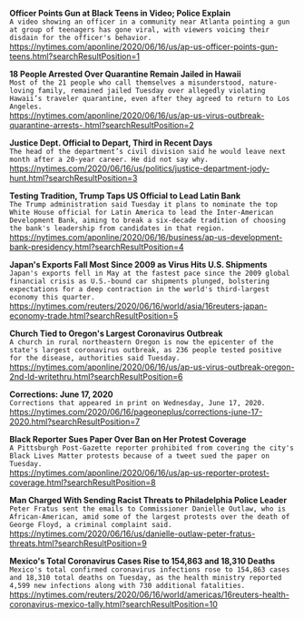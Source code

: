**Officer Points Gun at Black Teens in Video; Police Explain**\
`A video showing an officer in a community near Atlanta pointing a gun at group of teenagers has gone viral, with viewers voicing their disdain for the officer's behavior.`\
https://nytimes.com/aponline/2020/06/16/us/ap-us-officer-points-gun-teens.html?searchResultPosition=1

**18 People Arrested Over Quarantine Remain Jailed in Hawaii**\
`Most of the 21 people who call themselves a misunderstood, nature-loving family, remained jailed Tuesday over allegedly violating Hawaii’s traveler quarantine, even after they agreed to return to Los Angeles. `\
https://nytimes.com/aponline/2020/06/16/us/ap-us-virus-outbreak-quarantine-arrests-.html?searchResultPosition=2

**Justice Dept. Official to Depart, Third in Recent Days**\
`The head of the department’s civil division said he would leave next month after a 20-year career. He did not say why.`\
https://nytimes.com/2020/06/16/us/politics/justice-department-jody-hunt.html?searchResultPosition=3

**Testing Tradition, Trump Taps US Official to Lead Latin Bank**\
`The Trump administration said Tuesday it plans to nominate the top White House official for Latin America to lead the Inter-American Development Bank, aiming to break a six-decade tradition of choosing the bank's leadership from candidates in that region.`\
https://nytimes.com/aponline/2020/06/16/business/ap-us-development-bank-presidency.html?searchResultPosition=4

**Japan's Exports Fall Most Since 2009 as Virus Hits U.S. Shipments**\
`Japan's exports fell in May at the fastest pace since the 2009 global financial crisis as U.S.-bound car shipments plunged, bolstering expectations for a deep contraction in the world's third-largest economy this quarter.`\
https://nytimes.com/reuters/2020/06/16/world/asia/16reuters-japan-economy-trade.html?searchResultPosition=5

**Church Tied to Oregon's Largest Coronavirus Outbreak**\
`A church in rural northeastern Oregon is now the epicenter of the state's largest coronavirus outbreak, as 236 people tested positive for the disease, authorities said Tuesday.`\
https://nytimes.com/aponline/2020/06/16/us/ap-us-virus-outbreak-oregon-2nd-ld-writethru.html?searchResultPosition=6

**Corrections: June 17, 2020**\
`Corrections that appeared in print on Wednesday, June 17, 2020.`\
https://nytimes.com/2020/06/16/pageoneplus/corrections-june-17-2020.html?searchResultPosition=7

**Black Reporter Sues Paper Over Ban on Her Protest Coverage**\
`A Pittsburgh Post-Gazette reporter prohibited from covering the city's Black Lives Matter protests because of a tweet sued the paper on Tuesday. `\
https://nytimes.com/aponline/2020/06/16/us/ap-us-reporter-protest-coverage.html?searchResultPosition=8

**Man Charged With Sending Racist Threats to Philadelphia Police Leader**\
`Peter Fratus sent the emails to Commissioner Danielle Outlaw, who is African-American, amid some of the largest protests over the death of George Floyd, a criminal complaint said.`\
https://nytimes.com/2020/06/16/us/danielle-outlaw-peter-fratus-threats.html?searchResultPosition=9

**Mexico's Total Coronavirus Cases Rise to 154,863 and 18,310 Deaths**\
`Mexico's total confirmed coronavirus infections rose to 154,863 cases and 18,310 total deaths on Tuesday, as the health ministry reported 4,599 new infections along with 730 additional fatalities.`\
https://nytimes.com/reuters/2020/06/16/world/americas/16reuters-health-coronavirus-mexico-tally.html?searchResultPosition=10

